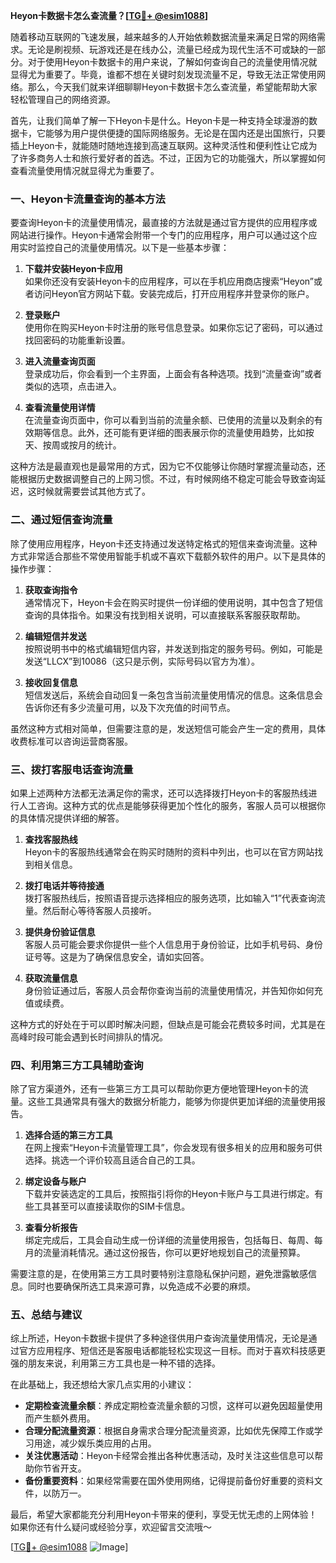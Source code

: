 **Heyon卡数据卡怎么查流量？[[TG💪+ @esim1088](https://t.me/s/esim1088)]**

随着移动互联网的飞速发展，越来越多的人开始依赖数据流量来满足日常的网络需求。无论是刷视频、玩游戏还是在线办公，流量已经成为现代生活不可或缺的一部分。对于使用Heyon卡数据卡的用户来说，了解如何查询自己的流量使用情况就显得尤为重要了。毕竟，谁都不想在关键时刻发现流量不足，导致无法正常使用网络。那么，今天我们就来详细聊聊Heyon卡数据卡怎么查流量，希望能帮助大家轻松管理自己的网络资源。

首先，让我们简单了解一下Heyon卡是什么。Heyon卡是一种支持全球漫游的数据卡，它能够为用户提供便捷的国际网络服务。无论是在国内还是出国旅行，只要插上Heyon卡，就能随时随地连接到高速互联网。这种灵活性和便利性让它成为了许多商务人士和旅行爱好者的首选。不过，正因为它的功能强大，所以掌握如何查看流量使用情况就显得尤为重要了。

### **一、Heyon卡流量查询的基本方法**

要查询Heyon卡的流量使用情况，最直接的方法就是通过官方提供的应用程序或网站进行操作。Heyon卡通常会附带一个专门的应用程序，用户可以通过这个应用实时监控自己的流量使用情况。以下是一些基本步骤：

1. **下载并安装Heyon卡应用**  
   如果你还没有安装Heyon卡的应用程序，可以在手机应用商店搜索“Heyon”或者访问Heyon官方网站下载。安装完成后，打开应用程序并登录你的账户。

2. **登录账户**  
   使用你在购买Heyon卡时注册的账号信息登录。如果你忘记了密码，可以通过找回密码的功能重新设置。

3. **进入流量查询页面**  
   登录成功后，你会看到一个主界面，上面会有各种选项。找到“流量查询”或者类似的选项，点击进入。

4. **查看流量使用详情**  
   在流量查询页面中，你可以看到当前的流量余额、已使用的流量以及剩余的有效期等信息。此外，还可能有更详细的图表展示你的流量使用趋势，比如按天、按周或按月的统计。

这种方法是最直观也是最常用的方式，因为它不仅能够让你随时掌握流量动态，还能根据历史数据调整自己的上网习惯。不过，有时候网络不稳定可能会导致查询延迟，这时候就需要尝试其他方式了。

### **二、通过短信查询流量**

除了使用应用程序，Heyon卡还支持通过发送特定格式的短信来查询流量。这种方式非常适合那些不常使用智能手机或不喜欢下载额外软件的用户。以下是具体的操作步骤：

1. **获取查询指令**  
   通常情况下，Heyon卡会在购买时提供一份详细的使用说明，其中包含了短信查询的具体指令。如果没有找到相关说明，可以直接联系客服获取帮助。

2. **编辑短信并发送**  
   按照说明书中的格式编辑短信内容，并发送到指定的服务号码。例如，可能是发送“LLCX”到10086（这只是示例，实际号码以官方为准）。

3. **接收回复信息**  
   短信发送后，系统会自动回复一条包含当前流量使用情况的信息。这条信息会告诉你还有多少流量可用，以及下次充值的时间节点。

虽然这种方式相对简单，但需要注意的是，发送短信可能会产生一定的费用，具体收费标准可以咨询运营商客服。

### **三、拨打客服电话查询流量**

如果上述两种方法都无法满足你的需求，还可以选择拨打Heyon卡的客服热线进行人工咨询。这种方式的优点是能够获得更加个性化的服务，客服人员可以根据你的具体情况提供详细的解答。

1. **查找客服热线**  
   Heyon卡的客服热线通常会在购买时随附的资料中列出，也可以在官方网站找到相关信息。

2. **拨打电话并等待接通**  
   拨打客服热线后，按照语音提示选择相应的服务选项，比如输入“1”代表查询流量。然后耐心等待客服人员接听。

3. **提供身份验证信息**  
   客服人员可能会要求你提供一些个人信息用于身份验证，比如手机号码、身份证号等。这是为了确保信息安全，请如实回答。

4. **获取流量信息**  
   身份验证通过后，客服人员会帮你查询当前的流量使用情况，并告知你如何充值或续费。

这种方式的好处在于可以即时解决问题，但缺点是可能会花费较多时间，尤其是在高峰时段可能会遇到长时间排队的情况。

### **四、利用第三方工具辅助查询**

除了官方渠道外，还有一些第三方工具可以帮助你更方便地管理Heyon卡的流量。这些工具通常具有强大的数据分析能力，能够为你提供更加详细的流量使用报告。

1. **选择合适的第三方工具**  
   在网上搜索“Heyon卡流量管理工具”，你会发现有很多相关的应用和服务可供选择。挑选一个评价较高且适合自己的工具。

2. **绑定设备与账户**  
   下载并安装选定的工具后，按照指引将你的Heyon卡账户与工具进行绑定。有些工具甚至可以直接读取你的SIM卡信息。

3. **查看分析报告**  
   绑定完成后，工具会自动生成一份详细的流量使用报告，包括每日、每周、每月的流量消耗情况。通过这份报告，你可以更好地规划自己的流量预算。

需要注意的是，在使用第三方工具时要特别注意隐私保护问题，避免泄露敏感信息。同时也要确保所选工具来源可靠，以免造成不必要的麻烦。

### **五、总结与建议**

综上所述，Heyon卡数据卡提供了多种途径供用户查询流量使用情况，无论是通过官方应用程序、短信还是客服电话都能轻松实现这一目标。而对于喜欢科技感更强的朋友来说，利用第三方工具也是一种不错的选择。

在此基础上，我还想给大家几点实用的小建议：

- **定期检查流量余额**：养成定期检查流量余额的习惯，这样可以避免因超量使用而产生额外费用。
- **合理分配流量资源**：根据自身需求合理分配流量资源，比如优先保障工作或学习用途，减少娱乐类应用的占用。
- **关注优惠活动**：Heyon卡经常会推出各种优惠活动，及时关注这些信息可以帮助你节省开支。
- **备份重要资料**：如果经常需要在国外使用网络，记得提前备份好重要的资料文件，以防万一。

最后，希望大家都能充分利用Heyon卡带来的便利，享受无忧无虑的上网体验！如果你还有什么疑问或经验分享，欢迎留言交流哦～

[[TG💪+ @esim1088](https://t.me/s/esim1088) ![Image](https://i.postimg.cc/4NQfJmqS/Snipaste-2025-05-13-00-14-12.png)]